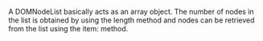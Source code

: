 

A DOMNodeList basically acts as an array object. The number of nodes in the list is obtained by using the     length method and nodes can be retrieved from the list using the     item: method.
